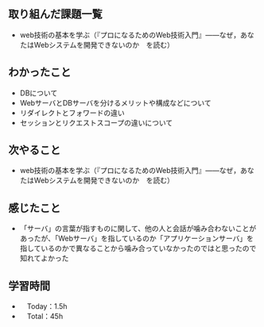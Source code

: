 ## 取り組んだ課題一覧
- web技術の基本を学ぶ（『プロになるためのWeb技術入門』――なぜ，あなたはWebシステムを開発できないのか　を読む）

## わかったこと
- DBについて
- WebサーバとDBサーバを分けるメリットや構成などについて
- リダイレクトとフォワードの違い
- セッションとリクエストスコープの違いについて

## 次やること
- web技術の基本を学ぶ（『プロになるためのWeb技術入門』――なぜ，あなたはWebシステムを開発できないのか　を読む）

## 感じたこと
- 「サーバ」の言葉が指すものに関して、他の人と会話が噛み合わないことがあったが、「Webサーバ」を指しているのか「アプリケーションサーバ」を指しているのかで異なることから噛み合っていなかったのではと思ったので知れてよかった

## 学習時間
- 　Today：1.5h
- 　Total：45h
